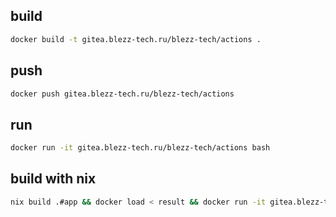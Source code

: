 
## build

```bash
docker build -t gitea.blezz-tech.ru/blezz-tech/actions .
```

## push

```bash
docker push gitea.blezz-tech.ru/blezz-tech/actions
```

## run

```bash
docker run -it gitea.blezz-tech.ru/blezz-tech/actions bash
```

## build with nix

```bash
nix build .#app && docker load < result && docker run -it gitea.blezz-tech.ru/blezz-tech/actions bash
```



